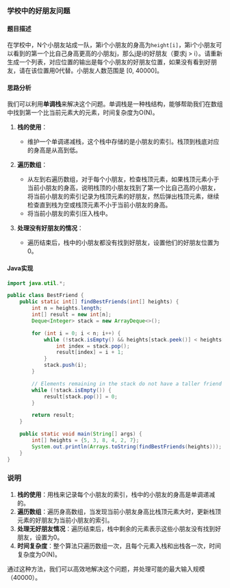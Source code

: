 ### 学校中的好朋友问题

#### 题目描述
在学校中，N个小朋友站成一队，第i个小朋友的身高为`height[i]`，第i个小朋友可以看到的第一个比自己身高更高的小朋友j，那么j是i的好朋友（要求j > i）。请重新生成一个列表，对应位置的输出是每个小朋友的好朋友位置，如果没有看到好朋友，请在该位置用0代替。小朋友人数范围是 [0, 40000]。

#### 思路分析
我们可以利用**单调栈**来解决这个问题。单调栈是一种栈结构，能够帮助我们在数组中找到第一个比当前元素大的元素，时间复杂度为O(N)。

1. **栈的使用**：
    - 维护一个单调递减栈，这个栈中存储的是小朋友的索引。栈顶到栈底对应的身高是从高到低。
  
2. **遍历数组**：
    - 从左到右遍历数组，对于每个小朋友，检查栈顶元素，如果栈顶元素小于当前小朋友的身高，说明栈顶的小朋友找到了第一个比自己高的小朋友，将当前小朋友的索引记录为栈顶元素的好朋友，然后弹出栈顶元素，继续检查直到栈为空或栈顶元素不小于当前小朋友的身高。
    - 将当前小朋友的索引压入栈中。

3. **处理没有好朋友的情况**：
    - 遍历结束后，栈中的小朋友都没有找到好朋友，设置他们的好朋友位置为0。

#### Java实现

```java
import java.util.*;

public class BestFriend {
    public static int[] findBestFriends(int[] heights) {
        int n = heights.length;
        int[] result = new int[n];
        Deque<Integer> stack = new ArrayDeque<>();

        for (int i = 0; i < n; i++) {
            while (!stack.isEmpty() && heights[stack.peek()] < heights[i]) {
                int index = stack.pop();
                result[index] = i + 1;
            }
            stack.push(i);
        }

        // Elements remaining in the stack do not have a taller friend
        while (!stack.isEmpty()) {
            result[stack.pop()] = 0;
        }

        return result;
    }

    public static void main(String[] args) {
        int[] heights = {5, 3, 8, 4, 2, 7};
        System.out.println(Arrays.toString(findBestFriends(heights))); // 应输出 [3, 3, 0, 6, 6, 0]
    }
}
```

### 说明
1. **栈的使用**：用栈来记录每个小朋友的索引，栈中的小朋友的身高是单调递减的。
2. **遍历数组**：遍历身高数组，当发现当前小朋友身高比栈顶元素大时，更新栈顶元素的好朋友为当前小朋友的索引。
3. **处理无好朋友情况**：遍历结束后，栈中剩余的元素表示这些小朋友没有找到好朋友，设置为0。
4. **时间复杂度**：整个算法只遍历数组一次，且每个元素入栈和出栈各一次，时间复杂度为O(N)。

通过这种方法，我们可以高效地解决这个问题，并处理可能的最大输入规模（40000）。